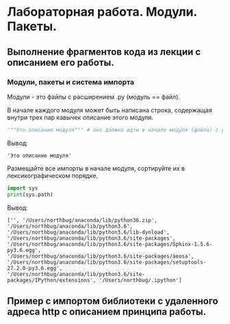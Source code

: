 # Лабораторная работа. Модули. Пакеты. 

## Выполнение фрагментов кода из лекции с описанием его работы.

### Модули, пакеты и система импорта
Модули - это файлы с расширением .py (модуль == файл).

В начале каждого модуля может быть написана строка, содержащая внутри трех пар кавычек описание этого модуля. 

```python
"""Это описание модуля""" # оно должно идти в начале модуля (файла) с расширением .py
```

Вывод:

```
'Это описание модуля'
```

Размещайте все импорты в начале модуля, сортируйте их в лексикографическом порядке.

```python
import sys
print(sys.path)
```

Вывод:

```
['', '/Users/northbug/anaconda/lib/python36.zip', '/Users/northbug/anaconda/lib/python3.6', 
'/Users/northbug/anaconda/lib/python3.6/lib-dynload', '/Users/northbug/anaconda/lib/python3.6/site-packages', 
'/Users/northbug/anaconda/lib/python3.6/site-packages/Sphinx-1.5.6-py3.6.egg', 
'/Users/northbug/anaconda/lib/python3.6/site-packages/aeosa', 
'/Users/northbug/anaconda/lib/python3.6/site-packages/setuptools-27.2.0-py3.6.egg', 
'/Users/northbug/anaconda/lib/python3.6/site-packages/IPython/extensions', '/Users/northbug/.ipython']
```








## Пример с импортом библиотеки с удаленного адреса http с описанием принципа работы.

### 

